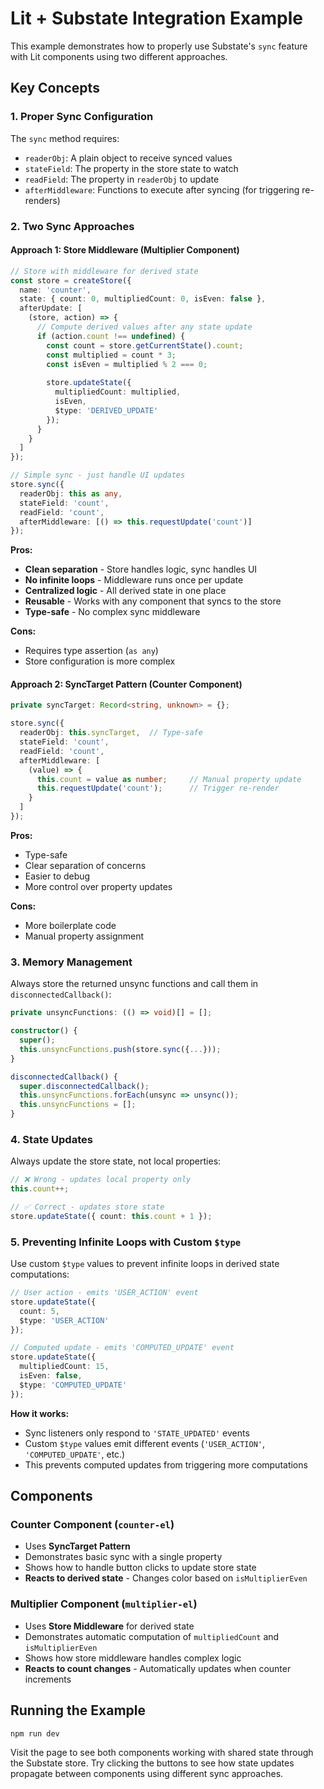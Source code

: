 # Lit + Substate Integration Example

This example demonstrates how to properly use Substate's `sync` feature with Lit components using two different approaches.

## Key Concepts

### 1. Proper Sync Configuration

The `sync` method requires:
- `readerObj`: A plain object to receive synced values
- `stateField`: The property in the store state to watch
- `readField`: The property in `readerObj` to update
- `afterMiddleware`: Functions to execute after syncing (for triggering re-renders)

### 2. Two Sync Approaches

#### Approach 1: Store Middleware (Multiplier Component)
```typescript
// Store with middleware for derived state
const store = createStore({
  name: 'counter',
  state: { count: 0, multipliedCount: 0, isEven: false },
  afterUpdate: [
    (store, action) => {
      // Compute derived values after any state update
      if (action.count !== undefined) {
        const count = store.getCurrentState().count;
        const multiplied = count * 3;
        const isEven = multiplied % 2 === 0;
        
        store.updateState({
          multipliedCount: multiplied,
          isEven,
          $type: 'DERIVED_UPDATE'
        });
      }
    }
  ]
});

// Simple sync - just handle UI updates
store.sync({
  readerObj: this as any,
  stateField: 'count',
  readField: 'count',
  afterMiddleware: [() => this.requestUpdate('count')]
});
```

**Pros:**
- **Clean separation** - Store handles logic, sync handles UI
- **No infinite loops** - Middleware runs once per update
- **Centralized logic** - All derived state in one place
- **Reusable** - Works with any component that syncs to the store
- **Type-safe** - No complex sync middleware

**Cons:**
- Requires type assertion (`as any`)
- Store configuration is more complex

#### Approach 2: SyncTarget Pattern (Counter Component)
```typescript
private syncTarget: Record<string, unknown> = {};

store.sync({
  readerObj: this.syncTarget,  // Type-safe
  stateField: 'count',
  readField: 'count',
  afterMiddleware: [
    (value) => {
      this.count = value as number;     // Manual property update
      this.requestUpdate('count');      // Trigger re-render
    }
  ]
});
```

**Pros:**
- Type-safe
- Clear separation of concerns
- Easier to debug
- More control over property updates

**Cons:**
- More boilerplate code
- Manual property assignment

### 3. Memory Management

Always store the returned unsync functions and call them in `disconnectedCallback()`:

```typescript
private unsyncFunctions: (() => void)[] = [];

constructor() {
  super();
  this.unsyncFunctions.push(store.sync({...}));
}

disconnectedCallback() {
  super.disconnectedCallback();
  this.unsyncFunctions.forEach(unsync => unsync());
  this.unsyncFunctions = [];
}
```

### 4. State Updates

Always update the store state, not local properties:

```typescript
// ❌ Wrong - updates local property only
this.count++;

// ✅ Correct - updates store state
store.updateState({ count: this.count + 1 });
```

### 5. Preventing Infinite Loops with Custom `$type`

Use custom `$type` values to prevent infinite loops in derived state computations:

```typescript
// User action - emits 'USER_ACTION' event
store.updateState({ 
  count: 5,
  $type: 'USER_ACTION'
});

// Computed update - emits 'COMPUTED_UPDATE' event
store.updateState({ 
  multipliedCount: 15,
  isEven: false,
  $type: 'COMPUTED_UPDATE'
});
```

**How it works:**
- Sync listeners only respond to `'STATE_UPDATED'` events
- Custom `$type` values emit different events (`'USER_ACTION'`, `'COMPUTED_UPDATE'`, etc.)
- This prevents computed updates from triggering more computations

## Components

### Counter Component (`counter-el`)
- Uses **SyncTarget Pattern**
- Demonstrates basic sync with a single property
- Shows how to handle button clicks to update store state
- **Reacts to derived state** - Changes color based on `isMultiplierEven`

### Multiplier Component (`multiplier-el`)
- Uses **Store Middleware** for derived state
- Demonstrates automatic computation of `multipliedCount` and `isMultiplierEven`
- Shows how store middleware handles complex logic
- **Reacts to count changes** - Automatically updates when counter increments

## Running the Example

```bash
npm run dev
```

Visit the page to see both components working with shared state through the Substate store. Try clicking the buttons to see how state updates propagate between components using different sync approaches.

